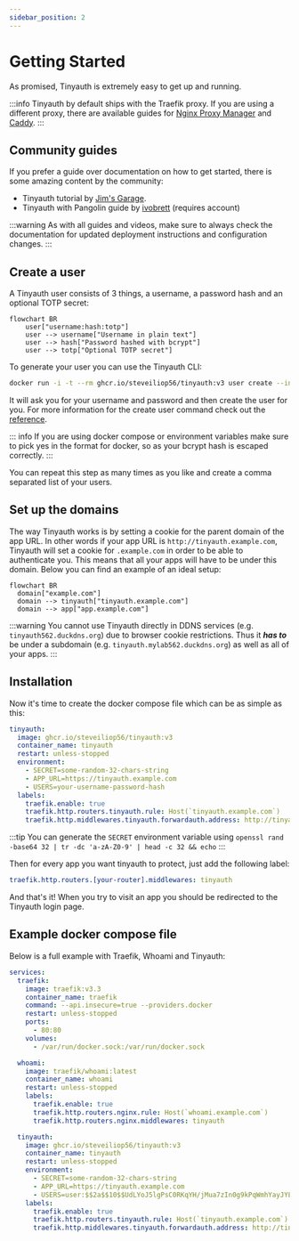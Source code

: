 ```yaml
---
sidebar_position: 2
---
```


# Getting Started

As promised, Tinyauth is extremely easy to get up and running.

:::info
Tinyauth by default ships with the Traefik proxy. If you are using a different proxy, there are available guides for [Nginx Proxy Manager](/docs/guides/nginx-proxy-manager) and [Caddy](/docs/community/caddy).
:::

## Community guides

If you prefer a guide over documentation on how to get started, there is some amazing content by the community:

- Tinyauth tutorial by [Jim's Garage](https://youtube.com/watch?v=qmlHirOpzpc).
- Tinyauth with Pangolin guide by [ivobrett](https://forum.hhf.technology/t/implementing-external-authentication-in-pangolin-using-tinyauth-and-the-middleware-manager/1417) (requires account)

:::warning
As with all guides and videos, make sure to always check the documentation for updated deployment instructions and configuration changes.
:::

## Create a user

A Tinyauth user consists of 3 things, a username, a password hash and an optional TOTP secret:

```mermaid
flowchart BR
    user["username:hash:totp"]
    user --> username["Username in plain text"]
    user --> hash["Password hashed with bcrypt"]
    user --> totp["Optional TOTP secret"]
```

To generate your user you can use the Tinyauth CLI:

```sh
docker run -i -t --rm ghcr.io/steveiliop56/tinyauth:v3 user create --interactive
```

It will ask you for your username and password and then create the user for you. For more information for the create user command check out the [reference](/docs/reference/cli.md#create-user-command).

::: info
If you are using docker compose or environment variables make sure to pick yes in the format for docker, so as your bcrypt hash is escaped correctly.
:::

You can repeat this step as many times as you like and create a comma separated list of your users.

## Set up the domains

The way Tinyauth works is by setting a cookie for the parent domain of the app URL. In other words if your app URL is `http://tinyauth.example.com`, Tinyauth will set a cookie for `.example.com` in order to be able to authenticate you. This means that all your apps will have to be under this domain. Below you can find an example of an ideal setup:

```mermaid
flowchart BR
  domain["example.com"]
  domain --> tinyauth["tinyauth.example.com"]
  domain --> app["app.example.com"]
```

:::warning
You cannot use Tinyauth directly in DDNS services (e.g. `tinyauth562.duckdns.org`) due to browser cookie restrictions. Thus it **_has to_** be under a subdomain (e.g. `tinyauth.mylab562.duckdns.org`) as well as all of your apps.
:::

## Installation

Now it's time to create the docker compose file which can be as simple as this:

```yaml
tinyauth:
  image: ghcr.io/steveiliop56/tinyauth:v3
  container_name: tinyauth
  restart: unless-stopped
  environment:
    - SECRET=some-random-32-chars-string
    - APP_URL=https://tinyauth.example.com
    - USERS=your-username-password-hash
  labels:
    traefik.enable: true
    traefik.http.routers.tinyauth.rule: Host(`tinyauth.example.com`)
    traefik.http.middlewares.tinyauth.forwardauth.address: http://tinyauth:3000/api/auth/traefik
```

:::tip
You can generate the `SECRET` environment variable using `openssl rand -base64 32 | tr -dc 'a-zA-Z0-9' | head -c 32 && echo`
:::

Then for every app you want tinyauth to protect, just add the following label:

```yaml
traefik.http.routers.[your-router].middlewares: tinyauth
```

And that's it! When you try to visit an app you should be redirected to the Tinyauth login page.

## Example docker compose file

Below is a full example with Traefik, Whoami and Tinyauth:

```yaml
services:
  traefik:
    image: traefik:v3.3
    container_name: traefik
    command: --api.insecure=true --providers.docker
    restart: unless-stopped
    ports:
      - 80:80
    volumes:
      - /var/run/docker.sock:/var/run/docker.sock

  whoami:
    image: traefik/whoami:latest
    container_name: whoami
    restart: unless-stopped
    labels:
      traefik.enable: true
      traefik.http.routers.nginx.rule: Host(`whoami.example.com`)
      traefik.http.routers.nginx.middlewares: tinyauth

  tinyauth:
    image: ghcr.io/steveiliop56/tinyauth:v3
    container_name: tinyauth
    restart: unless-stopped
    environment:
      - SECRET=some-random-32-chars-string
      - APP_URL=https://tinyauth.example.com
      - USERS=user:$$2a$$10$$UdLYoJ5lgPsC0RKqYH/jMua7zIn0g9kPqWmhYayJYLaZQ/FTmH2/u # user:password
    labels:
      traefik.enable: true
      traefik.http.routers.tinyauth.rule: Host(`tinyauth.example.com`)
      traefik.http.middlewares.tinyauth.forwardauth.address: http://tinyauth:3000/api/auth/traefik
```
